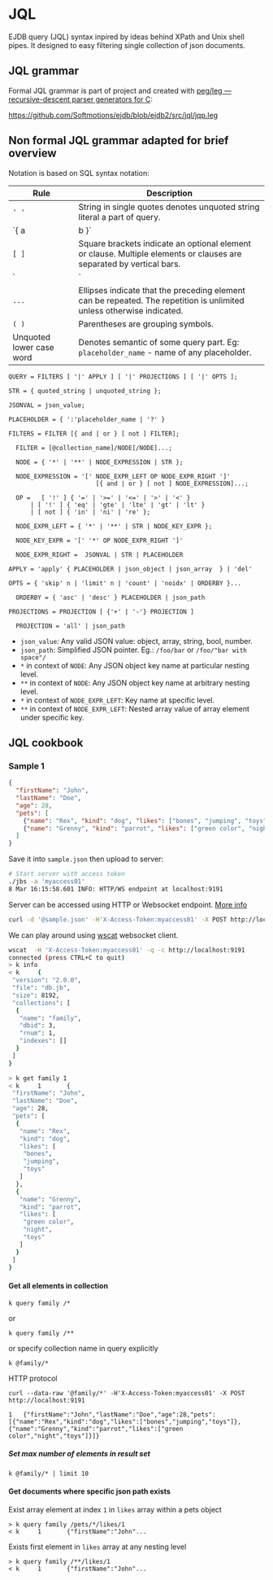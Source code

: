 # JQL

EJDB query (JQL) syntax inpired by ideas behind XPath and Unix shell pipes.
It designed to easy filtering single collection of json documents.

## JQL grammar

Formal JQL grammar is part of project and created with
[peg/leg — recursive-descent parser generators for C](http://piumarta.com/software/peg/):

https://github.com/Softmotions/ejdb/blob/ejdb2/src/jql/jqp.leg

## Non formal JQL grammar adapted for brief overview

Notation is based on SQL syntax notation:

Rule | Description
--- | ---
`' '` | String in single quotes denotes unquoted string literal a part of query.
<nobr>`{ a | b }`</nobr> | Curly brackets enclose two or more required alternative choices, separated by vertical bars.
<nobr>`[ ]`</nobr> | Square brackets indicate an optional element or clause. Multiple elements or clauses are separated by vertical bars.
<nobr>`|`</nobr> | Vertical bars separate two or more alternative syntax elements.
<nobr>`...`</nobr> |  Ellipses indicate that the preceding element can be repeated. The repetition is unlimited unless otherwise indicated.
<nobr>`( )`</nobr> | Parentheses are grouping symbols.
Unquoted lower case word | Denotes semantic of some query part. Eg: `placeholder_name` - name of any placeholder.
```
QUERY = FILTERS [ '|' APPLY ] [ '|' PROJECTIONS ] [ '|' OPTS ];

STR = { quoted_string | unquoted_string };

JSONVAL = json_value;

PLACEHOLDER = { ':'placeholder_name | '?' }

FILTERS = FILTER [{ and | or } [ not ] FILTER];

  FILTER = [@collection_name]/NODE[/NODE]...;

  NODE = { '*' | '**' | NODE_EXPRESSION | STR };

  NODE_EXPRESSION = '[' NODE_EXPR_LEFT OP NODE_EXPR_RIGHT ']'
                        [{ and | or } [ not ] NODE_EXPRESSION]...;

  OP =   [ '!' ] { '=' | '>=' | '<=' | '>' | '<' }
      | [ '!' ] { 'eq' | 'gte' | 'lte' | 'gt' | 'lt' }
      | [ not ] { 'in' | 'ni' | 're' };

  NODE_EXPR_LEFT = { '*' | '**' | STR | NODE_KEY_EXPR };

  NODE_KEY_EXPR = '[' '*' OP NODE_EXPR_RIGHT ']'

  NODE_EXPR_RIGHT =  JSONVAL | STR | PLACEHOLDER

APPLY = 'apply' { PLACEHOLDER | json_object | json_array  } | 'del'

OPTS = { 'skip' n | 'limit' n | 'count' | 'noidx' | ORDERBY }...

  ORDERBY = { 'asc' | 'desc' } PLACEHOLDER | json_path

PROJECTIONS = PROJECTION [ {'+' | '-'} PROJECTION ]

  PROJECTION = 'all' | json_path

```

* `json_value`: Any valid JSON value: object, array, string, bool, number.
* `json_path`: Simplified JSON pointer. Eg.: `/foo/bar` or `/foo/"bar with space"/`
* `*` in context of `NODE`: Any JSON object key name at particular nesting level.
* `**` in context of `NODE`: Any JSON object key name at arbitrary nesting level.
* `*` in context of `NODE_EXPR_LEFT`: Key name at specific level.
* `**` in context of `NODE_EXPR_LEFT`: Nested array value of array element under specific key.

## JQL cookbook

### Sample 1

```json
{
  "firstName": "John",
  "lastName": "Doe",
  "age": 28,
  "pets": [
    {"name": "Rex", "kind": "dog", "likes": ["bones", "jumping", "toys"]},
    {"name": "Grenny", "kind": "parrot", "likes": ["green color", "night", "toys"]}
  ]
}
```
Save it into `sample.json` then upload to server:

```sh
# Start server with access token
./jbs -a 'myaccess01'
8 Mar 16:15:58.601 INFO: HTTP/WS endpoint at localhost:9191
```

Server can be accessed using HTTP or Websocket endpoint. [More info](../jbr/README.md)

```sh
curl -d '@sample.json' -H'X-Access-Token:myaccess01' -X POST http://localhost:9191/family
```

We can play around using [wscat](https://www.npmjs.com/package/@softmotions/wscat) websocket client.

```sh
wscat  -H 'X-Access-Token:myaccess01' -q -c http://localhost:9191
connected (press CTRL+C to quit)
> k info
< k     {
 "version": "2.0.0",
 "file": "db.jb",
 "size": 8192,
 "collections": [
  {
   "name": "family",
   "dbid": 3,
   "rnum": 1,
   "indexes": []
  }
 ]
}

> k get family 1
< k     1       {
 "firstName": "John",
 "lastName": "Doe",
 "age": 28,
 "pets": [
  {
   "name": "Rex",
   "kind": "dog",
   "likes": [
    "bones",
    "jumping",
    "toys"
   ]
  },
  {
   "name": "Grenny",
   "kind": "parrot",
   "likes": [
    "green color",
    "night",
    "toys"
   ]
  }
 ]
}
```

#### Get all elements in collection
```
k query family /*
```
or
```
k query family /**
```
or specify collection name in query explicitly
```
k @family/*
```
HTTP protocol
```
curl --data-raw '@family/*' -H'X-Access-Token:myaccess01' -X POST http://localhost:9191

1	{"firstName":"John","lastName":"Doe","age":28,"pets":[{"name":"Rex","kind":"dog","likes":["bones","jumping","toys"]},{"name":"Grenny","kind":"parrot","likes":["green color","night","toys"]}]}
```

##### Set max number of elements in result set

```
k @family/* | limit 10
```

#### Get documents where specific json path exists

Exist array element at index `1` in `likes` array within a pets object
```
> k query family /pets/*/likes/1
< k     1       {"firstName":"John"...
```

Exists first element in `likes` array at any nesting level
```
> k query family /**/likes/1
< k     1       {"firstName":"John"...
```











